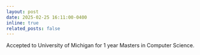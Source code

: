```yaml
---
layout: post
date: 2025-02-25 16:11:00-0400
inline: true
related_posts: false
---
```

Accepted to University of Michigan for 1 year Masters in Computer Science.
